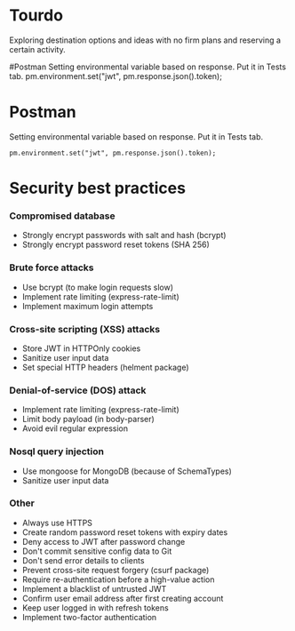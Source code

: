 # Tourdo
Exploring destination options and ideas with no firm plans and  reserving a certain activity.

#Postman
Setting environmental variable based on response. Put it in Tests tab.
pm.environment.set("jwt", pm.response.json().token);

<!-- !DatabaseDesign](https://github.com/jogeshwar01/Tourdo.git/main/database-design.png | width=640) -->

# Postman

Setting environmental variable based on response.
Put it in Tests tab.

```text
pm.environment.set("jwt", pm.response.json().token);
```

# Security best practices

### Compromised database

- Strongly encrypt passwords with salt and hash (bcrypt)
- Strongly encrypt password reset tokens (SHA 256)

### Brute force attacks

- Use bcrypt (to make login requests slow)
- Implement rate limiting (express-rate-limit)
- Implement maximum login attempts

### Cross-site scripting (XSS) attacks

- Store JWT in HTTPOnly cookies
- Sanitize user input data
- Set special HTTP headers (helment package)

### Denial-of-service (DOS) attack

- Implement rate limiting (express-rate-limit)
- Limit body payload (in body-parser)
- Avoid evil regular expression

### Nosql query injection

- Use mongoose for MongoDB (because of SchemaTypes)
- Sanitize user input data

### Other

- Always use HTTPS
- Create random password reset tokens with expiry dates
- Deny access to JWT after password change
- Don't commit sensitive config data to Git
- Don't send error details to clients
- Prevent cross-site request forgery (csurf package)
- Require re-authentication before a high-value action
- Implement a blacklist of untrusted JWT
- Confirm user email address after first creating account
- Keep user logged in with refresh tokens
- Implement two-factor authentication